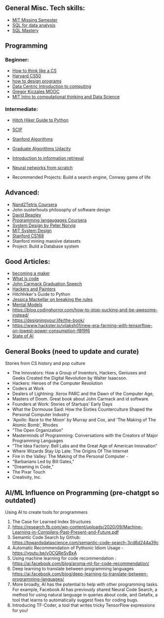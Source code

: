 
## General Misc. Tech skills: 
  - [MIT Missing Semester](https://missing.csail.mit.edu/)
  - [SQL for data analysis](https://www.udacity.com/course/sql-for-data-analysis--ud198)
  - [SQL Mastery](www.sqlmastery.com)

## Programming

### Beginner:
  - [How to think like a CS](https://runestone.academy/ns/books/published/thinkcspy/index.html)
  - [Harvard CS50](https://www.edx.org/cs50)
  - [how to design programs](https://htdp.org/2024-11-6/Book/index.html)
  - [Data Centric Introduction to computing](https://dcic-world.org/2025-02-09/index.html)
  - [Gregor Kiczales MOOC](https://share.google/0bvG1q4xZ91E6ewdK)
  - [MIT Intro to computational thinking and Data Science](https://www.edx.org/learn/computer-science/massachusetts-institute-of-technology-introduction-to-computational-thinking-and-data-science)
    
### Intermediate: 

  - [Hitch Hiker Guide to Python](https://docs.python-guide.org/)
  - [SCIP](https://ocw.mit.edu/courses/6-001-structure-and-interpretation-of-computer-programs-spring-2005/video_galleries/video-lectures/)
  - [Stanford Algorithms](https://www.coursera.org/specializations/algorithms)
  - [Graduate Algorithms Udacity](https://www.mooc-list.com/course/introduction-graduate-algorithms-udacity)
  - [Introduction to information retrieval](https://nlp.stanford.edu/IR-book/information-retrieval-book.html)
  - [Neural networks from scratch](https://karpathy.ai/zero-to-hero.html)

  - Recommended Projects: Build a search engine, Conway game of life 


## Advanced: 
  - [Nand2Tetris Coursera](https://www.coursera.org/learn/build-a-computer)
  - John ousterhouts philosophy of software design 
  - [David Beazley](https://www.dabeaz.com/index.html) 
  - [Programming langaugages Coursera](https://www.coursera.org/learn/programming-languages)
  - [System Design by Peter Norvig](https://www.udacity.com/course/design-of-computer-programs--cs212)
  - [MIT System Design](https://ocw.mit.edu/courses/res-6-004-principles-of-computer-system-design-an-introduction-spring-2009/)
  - [Stanford CS168](https://web.stanford.edu/class/cs168/)
  - Stanford mining massive datasets
  - Project: Build a Database system 


## Good Articles: 

  - [becoming a maker](http://www.catb.org/esr/faqs/hacker-howto.html)
  - [What is code](https://www.bloomberg.com/graphics/2015-paul-ford-what-is-code/)
  - [John Carmack Graduation Speech]()
  - [Hackers and Painters](https://www.amazon.com.au/Hackers-Painters-Big-Ideas-Computer/dp/1449389554)
  - Hitchhiker's Guide to Python
  - [Jessica Mackellar on breaking the rules](https://youtu.be/9UnMZYMaosw) 
  - [Mental Models](https://www.fs.blog/mental-models/)
  - https://blog.codinghorror.com/how-to-stop-sucking-and-be-awesome-instead/
  - https://designingyour.life/the-book/
  - https://www.hackster.io/vilaksh01/new-era-farming-with-tensorflow-on-lowest-power-consumption-f8f9f6
  - [State of AI](https://www.stateof.ai/) 


## General Books (need to update and curate)

Stories from CS history and pop culture 

- The Innovators: How a Group of Inventors, Hackers, Geniuses and Geeks Created the Digital Revolution by Walter Isaacson.
- Hackers: Heroes of the Computer Revolution
- Coders at Work
- Dealers of Lightning: Xerox PARC and the Dawn of the Computer Age,
- Masters of Doom. Great book about John Carmack and id software.
- Founders at Work: Stories of Startups' Early Days
- What the Dormouse Said: How the Sixties Counterculture Shaped the Personal Computer Industry
- 'Apollo: Race to the Moon' by Murray and Cox, and 'The Making of The Atomic Bomb', Rhodes
- "The Open Organization”
- Masterminds of Programming: Conversations with the Creators of Major Programming Languages
- "The Idea Factory: Bell Labs and the Great Age of American Innovation”
- Where Wizards Stay Up Late: The Origins Of The Internet
- Fire in the Valley: The Making of the Personal Computer -
- "Barbarians Led by Bill Gates,”
- "Dreaming in Code,”
- The Pixar Touch 
- Creativity, Inc.


## AI/ML Influence on Programming (pre-chatgpt so outdated)


Using AI to create tools for programmers 


1. The Case for Learned Index Structures 
2. https://research.fb.com/wp-content/uploads/2020/09/Machine-Learning-in-Compilers-Past-Present-and-Future.pdf
3. Semantic Code Search by Github: https://towardsdatascience.com/semantic-code-search-3cd6d244a39c
4. Automatic Recommendation of Pythonic Idiom Usage - https://youtu.be/vOCQReSvBxA
5. Using machine learning for code recommendation : https://ai.facebook.com/blog/aroma-ml-for-code-recommendation/
6. Deep learning to translate between programming languages https://ai.facebook.com/blog/deep-learning-to-translate-between-programming-languages/
7. More broadly, AI has the potential to help with other programming tasks. For example, Facebook AI has previously shared Neural Code Search, a method for using natural language in queries about code, and Getafix, a tool that learns to automatically suggest fixes for coding bugs. 
8. Introducing TF-Coder, a tool that writes tricky TensorFlow expressions for you!







